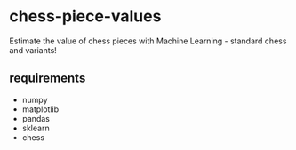 # chess-piece-values
Estimate the value of chess pieces with Machine Learning - standard chess and variants!

## requirements
- numpy
- matplotlib
- pandas
- sklearn
- chess

